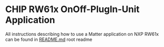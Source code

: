 # CHIP RW61x OnOff-PlugIn-Unit Application

All instructions describing how to use a Matter application on NXP RW61x can be found in [README.md](../../../../all-clusters-app/nxp/rt/rw61x/README.md) root readme
